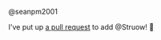 @seanpm2001 

I've put up [a pull request](https://github.com/seanpm2001/seanpm2001/pull/30) to add @Struow! :tada:
